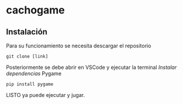 # cachogame
## Instalación
Para su funcionamiento se necesita descargar el repositorio
```
git clone [link]
```
Posteriormente se debe abrir en VSCode y ejecutar la terminal
*Instalar dependencias*
Pygame
```
pip install pygame
```
LISTO ya puede ejecutar y jugar.
